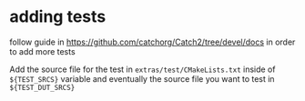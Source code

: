 # adding tests

follow guide in https://github.com/catchorg/Catch2/tree/devel/docs in order to add more tests

Add the source file for the test in `extras/test/CMakeLists.txt` inside of `${TEST_SRCS}` variable and eventually the source file you want to test in `${TEST_DUT_SRCS}`